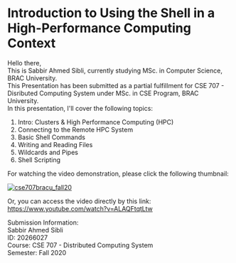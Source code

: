 # Introduction to Using the Shell in a High-Performance Computing Context
Hello there,  
This is Sabbir Ahmed Sibli, currently studying MSc. in Computer Science, BRAC University.  
This Presentation has been submitted as a partial fulfillment for CSE 707 - Disributed Computing System under MSc. in CSE Program, BRAC University.  
In this presentation, I'll cover the following topics:  
1. Intro: Clusters & High Performance Computing (HPC)  
2. Connecting to the Remote HPC System  
3. Basic Shell Commands  
4. Writing and Reading Files  
5. Wildcards and Pipes  
6. Shell Scripting  

For watching the video demonstration, please click the following thumbnail:

[![cse707bracu_fall20](https://img.youtube.com/vi/ALAQFtqtLtw/0.jpg)](https://www.youtube.com/watch?v=ALAQFtqtLtw)

Or, you can access the video directly by this link: https://www.youtube.com/watch?v=ALAQFtqtLtw

Submission Information:  
Sabbir Ahmed Sibli  
ID: 20266027  
Course: CSE 707 - Distributed Computing System  
Semester: Fall 2020  
